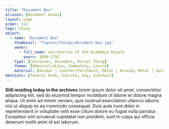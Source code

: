 ```yaml
---
title: "Document Box"
aliases: [document boxes]
layout: page
order: 113
tags: thing
object:
  - name: "Document Box"
    thumbnail: "figures/things/document-box.jpg"
    owner:
      - full_name: Secretaries of the Académie Royale
        years: 1650–1793
    type: [Container, Document, Ritual Thing]
    theme: [Administration, Community, Louvre]
    material: [Animal | Leather/Parchment, Metal | Bronze, Metal | Gold/Gilding, Plant Matter | Wood]
mentions: [funeral book, écorché, key, armchair]
---
```


**Still residing today in the archives** lorem ipsum dolor sit amet, consectetur adipiscing elit, sed do eiusmod tempor incididunt ut labore et dolore magna aliqua. Ut enim ad minim veniam, quis nostrud exercitation ullamco laboris nisi ut aliquip ex ea commodo consequat. Duis aute irure dolor in reprehenderit in voluptate velit esse cillum dolore eu fugiat nulla pariatur. Excepteur sint occaecat cupidatat non proident, sunt in culpa qui officia deserunt mollit anim id est laborum.